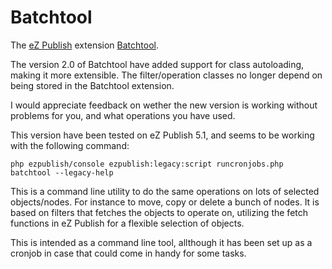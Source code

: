 Batchtool
=========

The [eZ Publish](http://ez.no) extension [Batchtool](http://projects.ez.no/batchtool).

The version 2.0 of Batchtool have added support for class autoloading, making it more extensible.
The filter/operation classes no longer depend on being stored in the Batchtool extension.

I would appreciate feedback on wether the new version is working without problems for you,
and what operations you have used.

This version have been tested on eZ Publish 5.1, and seems to be working with the following command:

    php ezpublish/console ezpublish:legacy:script runcronjobs.php batchtool --legacy-help

This is a command line utility to do the same operations on lots of 
selected objects/nodes. For instance to move, copy or delete a bunch of
nodes. It is based on filters that fetches the objects to operate on, 
utilizing the fetch functions in eZ Publish for a flexible selection of 
objects.

This is intended as a command line tool, allthough it has been set up as a 
cronjob in case that could come in handy for some tasks.
